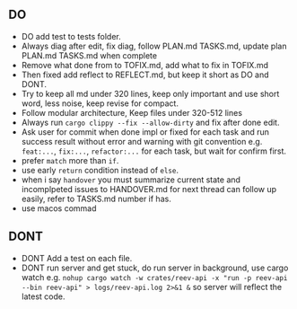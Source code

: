 ## DO
- DO add test to tests folder.
- Always diag after edit, fix diag, follow PLAN.md TASKS.md, update plan PLAN.md TASKS.md when complete
- Remove what done from to TOFIX.md, add what to fix in TOFIX.md
- Then fixed add reflect to REFLECT.md, but keep it short as DO and DONT.
- Try to keep all md under 320 lines, keep only important and use short word, less noise, keep revise for compact.
- Follow modular architecture, Keep files under 320-512 lines
- Always run `cargo clippy --fix --allow-dirty` and fix after done edit.
- Ask user for commit when done impl or fixed for each task and run success result without error and warning with git convention e.g. `feat:...`, `fix:...`, `refactor:...` for each task, but wait for confirm first.
- prefer `match` more than `if`.
- use early `return` condition instead of `else`.
- when i say `handover` you must summarize current state and incomplpeted issues to HANDOVER.md for next thread can follow up easily, refer to TASKS.md number if has.
- use macos commad

## DONT
- DONT Add a test on each file.
- DONT run server and get stuck, do run server in background, use cargo watch e.g. `nohup cargo watch -w crates/reev-api -x "run -p reev-api --bin reev-api" > logs/reev-api.log 2>&1 &` so server will reflect the latest code.
